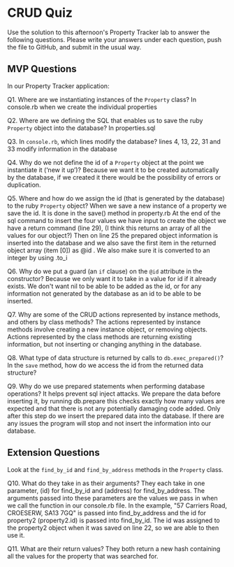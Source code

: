 # CRUD Quiz

Use the solution to this afternoon's Property Tracker lab to answer the following questions. Please write your answers under each question, push the file to GitHub, and submit in the usual way.

## MVP Questions

In our Property Tracker application:

Q1. Where are we instantiating instances of the `Property` class?
In console.rb when we create the individual properties

Q2. Where are we defining the SQL that enables us to save the ruby `Property` object into the database?
In properties.sql

Q3. In `console.rb`, which lines modify the database?
lines 4, 13, 22, 31 and 33 modify information in the database

Q4. Why do we not define the id of a `Property` object at the point we instantiate it (‘new it up’)?
Because we want it to be created automatically by the database, if we created it there would be the possibility
of errors or duplication.

Q5. Where and how do we assign the id (that is generated by the database) to the ruby `Property` object?
When we save a new instance of a property we save the id. It is done in the save() method in property.rb
At the end of the sql command to insert the four values we have input to create the object we have a return command (line 29),
(I think this returns an array of all the values for our object?)
Then on line 25 the prepared object information is inserted into the database and we also save the first item in
the returned object array (item [0]) as @id . We also make sure it is converted to an integer by using .to_i


Q6. Why do we put a guard (an `if` clause) on the `@id` attribute in the constructor?
Because we only want it to take in a value for id if it already exists.
We don't want nil to be able to be added as the id, or for any information not generated by the database as an id to be able to be inserted.

Q7. Why are some of the CRUD actions represented by instance methods, and others by class methods?
The actions represented by instance methods involve creating a new instance object, or removing objects. Actions represented by the class methods are returning existing information, but not inserting or changing anything in the database.

Q8. What type of data structure is returned by calls to `db.exec_prepared()`? In the `save` method, how do we access the id from the returned data structure?

Q9. Why do we use prepared statements when performing database operations?
It helps prevent sql inject attacks. We prepare the data before inserting it, by running db.prepare this checks exactly how many values are expected and that there is not any potentially damaging code added. Only after this step do we insert the prepared data into the database. If there are any issues the program will stop and not insert the information into our database.

## Extension Questions

Look at the `find_by_id` and `find_by_address` methods in the `Property` class.

Q10. What do they take in as their arguments?
They each take in one parameter, (id) for find_by_id and (address) for find_by_address. The arguments passed into these parameters are the values we pass in when we call the function in our console.rb file. In the example, "57 Carriers Road, CROESERW, SA13 7GQ" is passed into find_by_address and the id for property2 (property2.id) is passed into find_by_id. The id was assigned to the property2 object when it was saved on line 22, so we are able to then use it.

Q11. What are their return values?
They both return a new hash containing all the values for the property that was searched for.

